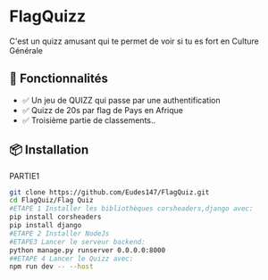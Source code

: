 # FlagQuizz

C'est un quizz amusant qui te permet de voir si tu es fort en Culture Générale

## 🚀 Fonctionnalités

- ✅ Un jeu de QUIZZ qui passe par une authentification
- ✅ Quizz de 20s par flag de Pays en Afrique
- ✅ Troisième partie de classements..



## 📦 Installation

PARTIE1
```bash
git clone https://github.com/Eudes147/FlagQuiz.git
cd FlagQuiz/Flag Quiz
#ETAPE 1 Installer les bibliothèques corsheaders,django avec:
pip install corsheaders 
pip install django 
#ETAPE 2 Installer NodeJs 
#ETAPE3 Lancer le serveur backend:
python manage.py runserver 0.0.0.0:8000
##ETAPE 4 Lancer le Quizz avec: 
npm run dev -- --host

